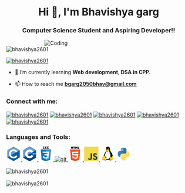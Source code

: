 <h1 align="center">Hi 👋, I'm Bhavishya garg</h1>
<h3 align="center">Computer Science Student and Aspiring Developer!!</h3>
<img align="right" alt="Coding" width="400" src="https://user-images.githubusercontent.com/74038190/229223263-cf2e4b07-2615-4f87-9c38-e37600f8381a.gif">
<p align="left"> <img src="https://komarev.com/ghpvc/?username=bhavishya2601&label=Profile%20views&color=0e75b6&style=flat" alt="bhavishya2601" /> </p>


<p align="left"> <a href="https://twitter.com/bhavishya2601" target="blank"><img src="https://img.shields.io/twitter/follow/bhavishya2601?logo=twitter&style=for-the-badge" alt="bhavishya2601" /></a> </p>

- 🌱 I’m currently learning **Web development, DSA in CPP.**

- 📫 How to reach me **bgarg2050bhav@gmail.com**

<h3 align="left">Connect with me:</h3>
<p align="left">
<a href="https://twitter.com/bhavishya2601" target="blank"><img align="center" src="https://raw.githubusercontent.com/rahuldkjain/github-profile-readme-generator/master/src/images/icons/Social/twitter.svg" alt="bhavishya2601" height="30" width="40" /></a>
<a href="https://linkedin.com/in/bhavishya2601" target="blank"><img align="center" src="https://raw.githubusercontent.com/rahuldkjain/github-profile-readme-generator/master/src/images/icons/Social/linked-in-alt.svg" alt="bhavishya2601" height="30" width="40" /></a>
<a href="https://www.codechef.com/users/bhavishya2601" target="blank"><img align="center" src="https://img.icons8.com/?size=100&id=vAtJFm3hwtQw&format=png&color=FFFFFF" alt="bhavishya2601" height="30" width="40" /></a>
<a href="https://www.hackerrank.com/bhavishya2601" target="blank"><img align="center" src="https://raw.githubusercontent.com/rahuldkjain/github-profile-readme-generator/master/src/images/icons/Social/hackerrank.svg" alt="bhavishya2601" height="30" width="40" /></a>
<a href="https://www.leetcode.com/bhavishya2601" target="blank"><img align="center" src="https://raw.githubusercontent.com/rahuldkjain/github-profile-readme-generator/master/src/images/icons/Social/leet-code.svg" alt="bhavishya2601" height="30" width="40" /></a>
</p>

<h3 align="left">Languages and Tools:</h3>
<p align="left"> <a href="https://www.cprogramming.com/" target="_blank" rel="noreferrer"> <img src="https://raw.githubusercontent.com/devicons/devicon/master/icons/c/c-original.svg" alt="c" width="40" height="40"/> </a> <a href="https://www.w3schools.com/cpp/" target="_blank" rel="noreferrer"> <img src="https://raw.githubusercontent.com/devicons/devicon/master/icons/cplusplus/cplusplus-original.svg" alt="cplusplus" width="40" height="40"/> </a> <a href="https://www.w3schools.com/css/" target="_blank" rel="noreferrer"> <img src="https://raw.githubusercontent.com/devicons/devicon/master/icons/css3/css3-original-wordmark.svg" alt="css3" width="40" height="40"/> </a> <a href="https://git-scm.com/" target="_blank" rel="noreferrer"> <img src="https://www.vectorlogo.zone/logos/git-scm/git-scm-icon.svg" alt="git" width="40" height="40"/> </a> <a href="https://www.w3.org/html/" target="_blank" rel="noreferrer"> <img src="https://raw.githubusercontent.com/devicons/devicon/master/icons/html5/html5-original-wordmark.svg" alt="html5" width="40" height="40"/> </a> <a href="https://developer.mozilla.org/en-US/docs/Web/JavaScript" target="_blank" rel="noreferrer"> <img src="https://raw.githubusercontent.com/devicons/devicon/master/icons/javascript/javascript-original.svg" alt="javascript" width="40" height="40"/> </a> <a href="https://www.linux.org/" target="_blank" rel="noreferrer"> <img src="https://raw.githubusercontent.com/devicons/devicon/master/icons/linux/linux-original.svg" alt="linux" width="40" height="40"/> </a> <a href="https://www.python.org" target="_blank" rel="noreferrer"> <img src="https://raw.githubusercontent.com/devicons/devicon/master/icons/python/python-original.svg" alt="python" width="40" height="40"/> </a> </p>

<p><img align="center" src="https://github-readme-stats.vercel.app/api?username=bhavishya2601&show_icons=true&locale=en" alt="bhavishya2601" /></p>

<p><img align="center" src="https://github-readme-streak-stats.herokuapp.com/?user=bhavishya2601&" alt="bhavishya2601" /></p>

